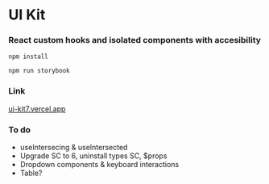 # UI Kit

### React custom hooks and isolated components with accesibility

`npm install`

`npm run storybook`

### Link

[ui-kit7.vercel.app](https://ui-kit7.vercel.app/)

### To do

- useIntersecing & useIntersected
- Upgrade SC to 6, uninstall types SC, $props
- Dropdown components & keyboard interactions
- Table?